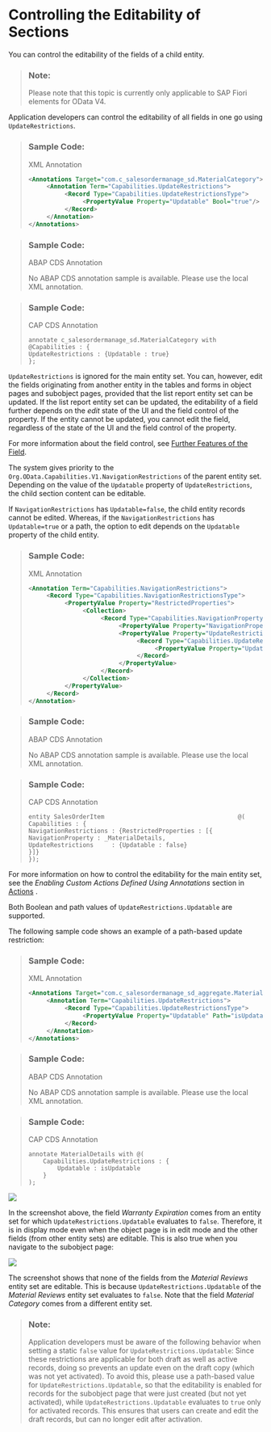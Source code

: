 <!-- loio5c8763f0fb1f4cc7aaab6cc19d5ee45c -->

# Controlling the Editability of Sections

You can control the editability of the fields of a child entity.

> ### Note:  
> Please note that this topic is currently only applicable to SAP Fiori elements for OData V4.



Application developers can control the editability of all fields in one go using `UpdateRestrictions`.

> ### Sample Code:  
> XML Annotation
> 
> ```xml
> <Annotations Target="com.c_salesordermanage_sd.MaterialCategory">
>      <Annotation Term="Capabilities.UpdateRestrictions">
>           <Record Type="Capabilities.UpdateRestrictionsType">
>                <PropertyValue Property="Updatable" Bool="true"/>
>           </Record>
>      </Annotation>
> </Annotations>
> 
> 
> ```

> ### Sample Code:  
> ABAP CDS Annotation
> 
> No ABAP CDS annotation sample is available. Please use the local XML annotation.

> ### Sample Code:  
> CAP CDS Annotation
> 
> ```
> annotate c_salesordermanage_sd.MaterialCategory with @Capabilities : {
> UpdateRestrictions : {Updatable : true}
> };
> 
> ```

`UpdateRestrictions` is ignored for the main entity set. You can, however, edit the fields originating from another entity in the tables and forms in object pages and subobject pages, provided that the list report entity set can be updated. If the list report entity set can be updated, the editability of a field further depends on the *edit* state of the UI and the field control of the property. If the entity cannot be updated, you cannot edit the field, regardless of the state of the UI and the field control of the property.

For more information about the field control, see [Further Features of the Field](further-features-of-the-field-f49a0f7.md).

The system gives priority to the `Org.OData.Capabilities.V1.NavigationRestrictions` of the parent entity set. Depending on the value of the `Updatable` property of `UpdateRestrictions`, the child section content can be editable.

If `NavigationRestrictions` has `Updatable=false`, the child entity records cannot be edited. Whereas, if the `NavigationRestrictions` has `Updatable=true` or a path, the option to edit depends on the `Updatable` property of the child entity.

> ### Sample Code:  
> XML Annotation
> 
> ```xml
> <Annotation Term="Capabilities.NavigationRestrictions">
>      <Record Type="Capabilities.NavigationRestrictionsType">
>           <PropertyValue Property="RestrictedProperties">
>                <Collection>
>                     <Record Type="Capabilities.NavigationPropertyRestriction">
>                          <PropertyValue Property="NavigationProperty" NavigationPropertyPath="_MaterialDetails"/>
>                          <PropertyValue Property="UpdateRestrictions">
>                               <Record Type="Capabilities.UpdateRestrictionsType">
>                                    <PropertyValue Property="Updatable" Bool="false"/>
>                               </Record>
>                          </PropertyValue>
>                     </Record>
>                </Collection>
>           </PropertyValue>
>      </Record>
> </Annotation>
> ```

> ### Sample Code:  
> ABAP CDS Annotation
> 
> No ABAP CDS annotation sample is available. Please use the local XML annotation.

> ### Sample Code:  
> CAP CDS Annotation
> 
> ```
> entity SalesOrderItem                                     @(
> Capabilities : {
> NavigationRestrictions : {RestrictedProperties : [{
> NavigationProperty : _MaterialDetails,
> UpdateRestrictions     : {Updatable : false}
> }]}        
> });
> 
> ```

For more information on how to control the editability for the main entity set, see the *Enabling Custom Actions Defined Using Annotations* section in [Actions](actions-cbf16c5.md) .

Both Boolean and path values of `UpdateRestrictions.Updatable` are supported.

The following sample code shows an example of a path-based update restriction:

> ### Sample Code:  
> XML Annotation
> 
> ```xml
> <Annotations Target="com.c_salesordermanage_sd_aggregate.MaterialDetails">
>      <Annotation Term="Capabilities.UpdateRestrictions">
>           <Record Type="Capabilities.UpdateRestrictionsType">
>                <PropertyValue Property="Updatable" Path="isUpdatable"/>
>           </Record>
>      </Annotation>
> </Annotations>
> 
> ```

> ### Sample Code:  
> ABAP CDS Annotation
> 
> No ABAP CDS annotation sample is available. Please use the local XML annotation.

> ### Sample Code:  
> CAP CDS Annotation
> 
> ```
> annotate MaterialDetails with @(
>     Capabilities.UpdateRestrictions : {
>         Updatable : isUpdatable
>     }
> );
> 
> ```

![](images/UpdateRestrictions1_9616035.png)

In the screenshot above, the field *Warranty Expiration* comes from an entity set for which `UpdateRestrictions.Updatable` evaluates to `false`. Therefore, it is in display mode even when the object page is in edit mode and the other fields \(from other entity sets\) are editable. This is also true when you navigate to the subobject page:

![](images/UpdateRestrictions2_b3a0021.png)

The screenshot shows that none of the fields from the *Material Reviews* entity set are editable. This is because `UpdateRestrictions.Updatable` of the *Material Reviews* entity set evaluates to `false`. Note that the field *Material Category* comes from a different entity set.

> ### Note:  
> Application developers must be aware of the following behavior when setting a static `false` value for `UpdateRestrictions.Updatable`: Since these restrictions are applicable for both draft as well as active records, doing so prevents an update even on the draft copy \(which was not yet activated\). To avoid this, please use a path-based value for `UpdateRestrictions.Updatable`, so that the editability is enabled for records for the subobject page that were just created \(but not yet activated\), while `UpdateRestrictions.Updatable` evaluates to `true` only for activated records. This ensures that users can create and edit the draft records, but can no longer edit after activation.

